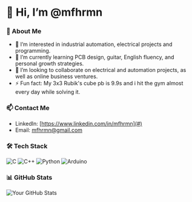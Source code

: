 # 👋 Hi, I’m @mfhrmn 
### 🚀 About Me
- 👀 I’m interested in industrial automation, electrical projects and programming.
- 🌱 I’m currently learning PCB design, guitar, English fluency, and personal growth strategies.
- 💞️ I’m looking to collaborate on  electrical and automation projects, as well as online business ventures.
- ⚡ Fun fact: My 3x3 Rubik's cube pb is 9.9s and i hit the gym almost every day while solving it.

### 📫 Contact Me
- LinkedIn: [https://www.linkedin.com/in/mfhrmn](#)
- Email: [mfhrmn@gmail.com](#)

### 🛠️ Tech Stack
![C](https://img.shields.io/badge/-C-00599C?style=flat-square&logo=c)
![C++](https://img.shields.io/badge/-C++-00599C?style=flat-square&logo=c%2B%2B)
![Python](https://img.shields.io/badge/-Python-3776AB?style=flat-square&logo=python)
![Arduino](https://img.shields.io/badge/-Arduino-00979D?style=flat-square&logo=arduino)

### 📊 GitHub Stats  
![Your GitHub Stats](https://github-readme-stats.vercel.app/api?username=mfhrmn&show_icons=true&theme=tokyonight)
<!---
mfhrmn/mfhrmn is a ✨ special ✨ repository because its `README.md` (this file) appears on your GitHub profile.
You can click the Preview link to take a look at your changes.
--->

